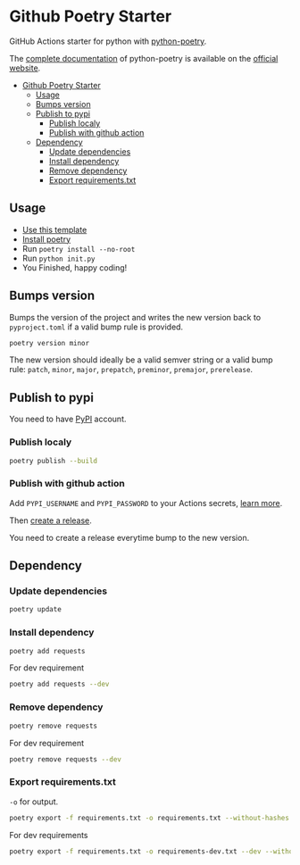 # Github Poetry Starter

GitHub Actions starter for python with [python-poetry](https://github.com/python-poetry/poetry "Python packaging and dependency management made easy").

The [complete documentation](https://python-poetry.org/docs/ "Poetry documentation") of python-poetry is available on the [official website](https://python-poetry.org "Poetry official website").

- [Github Poetry Starter](#github-poetry-starter)
  - [Usage](#usage)
  - [Bumps version](#bumps-version)
  - [Publish to pypi](#publish-to-pypi)
    - [Publish localy](#publish-localy)
    - [Publish with github action](#publish-with-github-action)
  - [Dependency](#dependency)
    - [Update dependencies](#update-dependencies)
    - [Install dependency](#install-dependency)
    - [Remove dependency](#remove-dependency)
    - [Export requirements.txt](#export-requirementstxt)

## Usage

- [Use this template](https://github.com/pentatester/github-poetry-starter/generate "Use github-poetry-starter as template")
- [Install poetry](https://python-poetry.org/docs/#installation "Poetry Installation documentation")
- Run `poetry install --no-root`
- Run `python init.py`
- You Finished, happy coding!

## Bumps version

Bumps the version of the project and writes the new version back to `pyproject.toml` if a valid bump rule is provided.

```bash
poetry version minor
```

The new version should ideally be a valid semver string or a valid bump rule: `patch`, `minor`, `major`, `prepatch`, `preminor`, `premajor`, `prerelease`.

## Publish to pypi

You need to have [PyPI](https://pypi.org/ "PyPI - Python Package Index") account.

### Publish localy

```bash
poetry publish --build
```

### Publish with github action

Add `PYPI_USERNAME` and `PYPI_PASSWORD` to your Actions secrets, [learn more](https://docs.github.com/actions/automating-your-workflow-with-github-actions/creating-and-using-encrypted-secrets "Encrypted secrets").

Then [create a release](https://docs.github.com/en/github/administering-a-repository/managing-releases-in-a-repository#creating-a-release "Managing releases in a repository, Creating a release").

You need to create a release everytime bump to the new version.

## Dependency

### Update dependencies

```bash
poetry update
```

### Install dependency

```bash
poetry add requests
```

For dev requirement

```bash
poetry add requests --dev
```

### Remove dependency

```bash
poetry remove requests
```

For dev requirement

```bash
poetry remove requests --dev
```

### Export requirements.txt

`-o` for output.

```bash
poetry export -f requirements.txt -o requirements.txt --without-hashes
```

For dev requirements

```bash
poetry export -f requirements.txt -o requirements-dev.txt --dev --without-hashes
```
